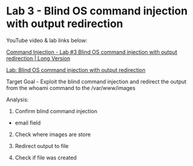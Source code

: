 # Lab 3 - Blind OS command injection with output redirection

YouTube video & lab links below:

[Command Injection - Lab #3 Blind OS command injection with output redirection | Long Version](https://youtu.be/Gf2_UWsYrpM?list=PLuyTk2_mYISK9ywsFZZOT1LuO3Eb7Wq5q)

[Lab: Blind OS command injection with output redirection](https://portswigger.net/web-security/os-command-injection/lab-blind-output-redirection)

Target Goal - Exploit the blind command injection and redirect the output from the whoami command to the /var/www/images


Analysis:

1. Confirm blind command injection
- email field

2. Check where images are store

3. Redirect output to file

4. Check if file was created

 
